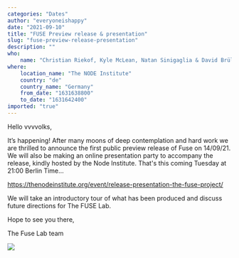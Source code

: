 ```yaml
---
categories: "Dates"
author: "everyoneishappy"
date: "2021-09-10"
title: "FUSE Preview release & presentation"
slug: "fuse-preview-release-presentation"
description: ""
who: 
    name: "Christian Riekof, Kyle McLean, Natan Sinigaglia & David Brüll (Host)"
where: 
    location_name: "The NODE Institute"
    country: "de"
    country_name: "Germany"
    from_date: "1631638800"
    to_date: "1631642400"
imported: "true"
---
```



Hello vvvvolks,

It’s happening!  After many moons of deep contemplation and hard work we are thrilled to announce the first public preview release of Fuse on 14/09/21.  We will also be making an online presentation party to accompany the release, kindly hosted by the Node Institute. That's this coming Tuesday at 21:00 Berlin Time…

https://thenodeinstitute.org/event/release-presentation-the-fuse-project/

We will take an introductory tour of what has been produced and discuss future directions for The FUSE Lab.

Hope to see you there,

The Fuse Lab team

![](Functions.png) 

